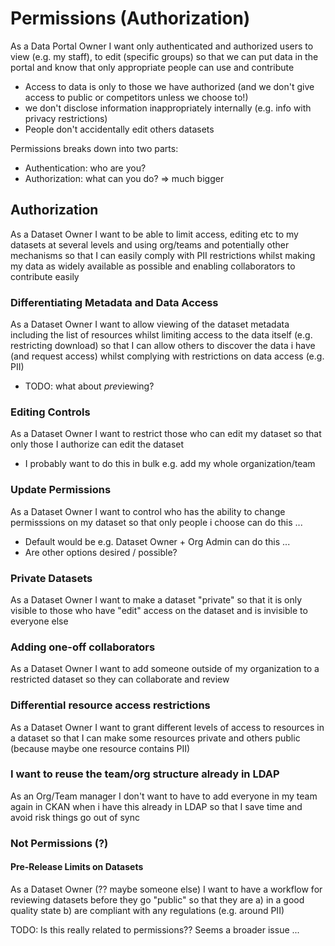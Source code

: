 # Permissions (Authorization)

As a Data Portal Owner I want only authenticated and authorized users to view (e.g. my staff), to edit (specific groups) so that we can put data in the portal and know that only appropriate people can use and contribute

* Access to data is only to those we have authorized (and we don't give access to public or competitors unless we choose to!)
* we don't disclose information inappropriately internally (e.g. info with privacy restrictions)
* People don't accidentally edit others datasets

Permissions breaks down into two parts:

* Authentication: who are you?
* Authorization: what can you do? => much bigger

## Authorization

As a Dataset Owner I want to be able to limit access, editing etc to my datasets at several levels and using org/teams and potentially other mechanisms so that I can easily comply with PII restrictions whilst making my data as widely available as possible and enabling collaborators to contribute easily

### Differentiating Metadata and Data Access

As a Dataset Owner I want to allow viewing of the dataset metadata including the list of resources whilst limiting access to the data itself (e.g. restricting download) so that I can allow others to discover the data i have (and request access) whilst complying with restrictions on data access (e.g. PII)

* TODO: what about *pre*viewing?

### Editing Controls

As a Dataset Owner I want to restrict those who can edit my dataset so that only those I authorize can edit the dataset

* I probably want to do this in bulk e.g. add my whole organization/team

### Update Permissions

As a Dataset Owner I want to control who has the ability to change permisssions on my dataset so that only people i choose can do this ...

* Default would be e.g. Dataset Owner + Org Admin can do this ...
* Are other options desired / possible?

### Private Datasets

As a Dataset Owner I want to make a dataset "private" so that it is only visible to those who have "edit" access on the dataset and is invisible to everyone else

### Adding one-off collaborators

As a Dataset Owner I want to add someone outside of my organization to a restricted dataset so they can collaborate and review

### Differential resource access restrictions

As a Dataset Owner I want to grant different levels of access to resources in a dataset so that I can make some resources private and others public (because maybe one resource contains PII)

### I want to reuse the team/org structure already in LDAP

As an Org/Team manager I don't want to have to add everyone in my team again in CKAN when i have this already in LDAP so that I save time and avoid risk things go out of sync

### Not Permissions (?)

#### Pre-Release Limits on Datasets

As a Dataset Owner (?? maybe someone else) I want to have a workflow for reviewing datasets before they go "public" so that they are a) in a good quality state b) are compliant with any regulations (e.g. around PII)

TODO: Is this really related to permissions?? Seems a broader issue ...
